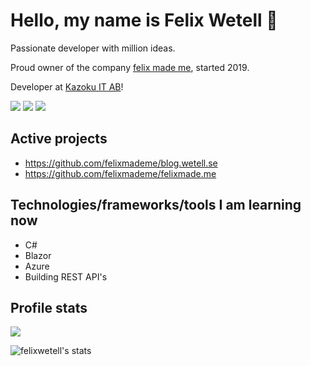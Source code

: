 # Hello, my name is Felix Wetell 🚀

Passionate developer with million ideas.

Proud owner of the company [felix made me](https://felixmade.me/), started 2019.

Developer at [Kazoku IT AB](https://www.kazoku.se/)!

[![](https://img.shields.io/badge/LinkedIn-Felix%20Wetell-blue)](https://www.linkedin.com/in/felix-wetell/)
[![](https://img.shields.io/badge/Contact-hello%40felixmade.me-green)](mailto:hello@felixmade.me?subject=I%20saw%20your%20profile%20on%20GitHub...)
[![](https://img.shields.io/badge/Website-felixmade.me-red)](https://felixmade.me)

## Active projects
- https://github.com/felixmademe/blog.wetell.se
- https://github.com/felixmademe/felixmade.me

## Technologies/frameworks/tools I am learning now
- C#
- Blazor
- Azure
- Building REST API's

## Profile stats
![](https://komarev.com/ghpvc/?username=felixwetell&color=brightgreen&label=Profile+views)

![felixwetell's stats](https://github-readme-stats.vercel.app/api?username=felixwetell&show_icons=true)

